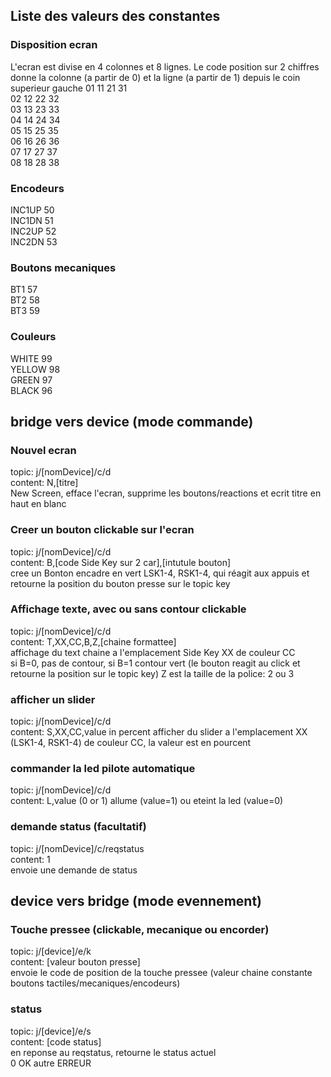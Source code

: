 ## Liste des valeurs des constantes
### Disposition ecran
L'ecran est divise en 4 colonnes et 8 lignes. Le code position sur 2 chiffres donne la colonne (a partir de 0) et la ligne (a partir de 1) depuis le coin superieur gauche
01 11 21 31  
02 12 22 32   
03 13 23 33  
04 14 24 34  
05 15 25 35  
06 16 26 36  
07 17 27 37  
08 18 28 38  

### Encodeurs
INC1UP 50  
INC1DN 51  
INC2UP 52  
INC2DN 53  

### Boutons mecaniques
BT1 57  
BT2 58  
BT3 59  

### Couleurs
WHITE 99  
YELLOW 98  
GREEN 97  
BLACK 96  

## bridge vers device (mode commande)
### Nouvel ecran
topic: j/[nomDevice]/c/d  
content: N,[titre]  
New Screen, efface l'ecran, supprime les boutons/reactions et ecrit titre en haut en blanc

### Creer un bouton clickable sur l'ecran
topic: j/[nomDevice]/c/d  
content: B,[code Side Key sur 2 car],[intutule bouton]  
cree un Bonton encadre en vert LSK1-4, RSK1-4, qui réagit aux appuis et retourne la position du bouton presse sur le topic key

### Affichage texte, avec ou sans contour clickable
topic: j/[nomDevice]/c/d  
content: T,XX,CC,B,Z,[chaine formattee]  
affichage du text chaine a l'emplacement Side Key XX de couleur CC  
si B=0, pas de contour, si B=1 contour vert (le bouton reagit au click et retourne la position sur le topic key)
Z est la taille de la police: 2 ou 3

### afficher un slider
topic: j/[nomDevice]/c/d  
content: S,XX,CC,value in percent
afficher du slider a l'emplacement XX (LSK1-4, RSK1-4) de couleur CC, la valeur est en pourcent

### commander la led pilote automatique
topic: j/[nomDevice]/c/d  
content: L,value (0 or 1)
allume (value=1) ou eteint la led (value=0)

### demande status (facultatif)
topic: j/[nomDevice]/c/reqstatus  
content: 1  
envoie une demande de status

## device vers bridge (mode evennement)
### Touche pressee (clickable, mecanique ou encorder)
topic: j/[device]/e/k  
content: [valeur bouton presse]  
envoie le code de position de la touche pressee (valeur chaine constante boutons tactiles/mecaniques/encodeurs)

### status
topic: j/[device]/e/s  
content: [code status]  
en reponse au reqstatus, retourne le status actuel  
0 OK
autre ERREUR
